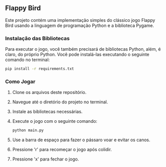 ## Flappy Bird

Este projeto contém uma implementação simples do clássico jogo Flappy Bird usando a linguagem de programação Python e a biblioteca Pygame.

### Instalação das Bibliotecas

Para executar o jogo, você também precisará de bibliotecas Python, além, é claro, do próprio Python. Você pode instalá-las executando o seguinte comando no terminal:

```bash
pip install -r requirements.txt
```

### Como Jogar

1. Clone os arquivos deste repositório.
2. Navegue até o diretório do projeto no terminal.
3. Instale as bibliotecas necessárias.
4. Execute o jogo com o seguinte comando:

   ```bash
   python main.py
   ```

5. Use a barra de espaço para fazer o pássaro voar e evitar os canos.
6. Pressione 'r' para recomeçar o jogo após colidir.
7. Pressione 'x' para fechar o jogo.
